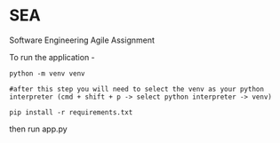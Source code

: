 # SEA
Software Engineering Agile Assignment


To run the application - 

```
python -m venv venv
```
    #after this step you will need to select the venv as your python interpreter (cmd + shift + p -> select python interpreter -> venv)
```
pip install -r requirements.txt
```

then run app.py
